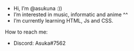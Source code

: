 - Hi, I’m @asukuna :))
- I’m interested in music, informatic and anime ^^
- I’m currently learning HTML, Js and CSS.

How to reach me:
- Discord: Asuka#7562


